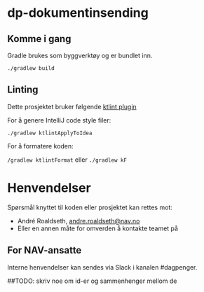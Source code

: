 # dp-dokumentinsending 

## Komme i gang

Gradle brukes som byggverktøy og er bundlet inn.

`./gradlew build`

## Linting
Dette prosjektet bruker følgende [ktlint plugin](https://github.com/JLLeitschuh/ktlint-gradle) 

For å genere IntelliJ code style filer:

`./gradlew ktlintApplyToIdea`

For å formatere koden: 

`/gradlew ktlintFormat` eller `./gradlew kF`
# Henvendelser

Spørsmål knyttet til koden eller prosjektet kan rettes mot:

* André Roaldseth, andre.roaldseth@nav.no
* Eller en annen måte for omverden å kontakte teamet på

## For NAV-ansatte

Interne henvendelser kan sendes via Slack i kanalen #dagpenger.

##TODO: skriv noe om id-er og sammenhenger mellom de


